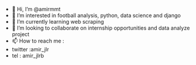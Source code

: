 - 👋 Hi, I’m @amirmmt
- 👀 I’m interested in football analysis, python, data science and django
- 🌱 I’m currently learning web scraping
- 💞️ I’m looking to collaborate on internship opportunities and data analyze project 
- 📫 How to reach me :
- twitter :amir_jlr
- tel : amir_jlrb

<!---
amirmmt/amirmmt is a ✨ special ✨ repository because its `README.md` (this file) appears on your GitHub profile.
You can click the Preview link to take a look at your changes.
--->
